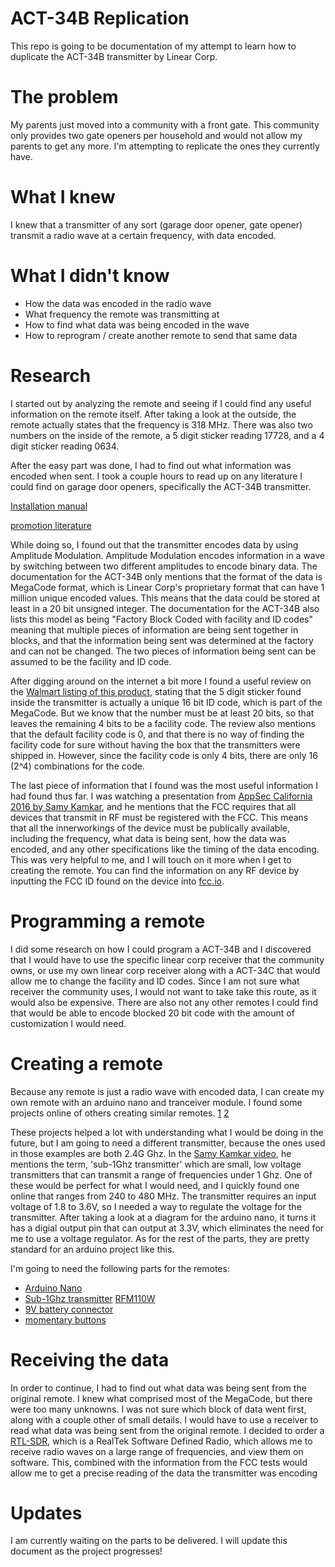 # ACT-34B Replication
This repo is going to be documentation of my attempt to learn how to duplicate the ACT-34B transmitter by Linear Corp.

# The problem
My parents just moved into a community with a front gate. This community only provides two gate openers per household and would not allow my parents to get any more. I'm attempting to replicate the ones they currently have.

# What I knew
I knew that a transmitter of any sort (garage door opener, gate opener) transmit a radio wave at a certain frequency, with data encoded.

# What I didn't know
 - How the data was encoded in the radio wave
 - What frequency the remote was transmitting at
 - How to find what data was being encoded in the wave
 - How to reprogram / create another remote to send that same data

# Research
I started out by analyzing the remote and seeing if I could find any useful information on the remote itself.
After taking a look at the outside, the remote actually states that the frequency is 318 MHz. There was also two numbers on the inside of the remote, 
a 5 digit sticker reading 17728, and a 4 digit sticker reading 0634.

After the easy part was done, I had to find out what information was encoded when sent.
I took a couple hours to read up on any literature I could find on garage door openers, specifically the ACT-34B transmitter.

[Installation manual](https://www.linearproaccess.com/wp-content/uploads/ACT-31B_ACT-34B.pdf)

[promotion literature](https://www.linearproaccess.com/wp-content/uploads/ACT_Family_Compatibility_of_TRANSPROX.pdf)

While doing so, I found out that the transmitter encodes data by using Amplitude Modulation.
Amplitude Modulation encodes information in a wave by switching between two different amplitudes to encode binary data.
The documentation for the ACT-34B only mentions that the format of the data is MegaCode format, which is Linear Corp's proprietary format that can have 1 million unique encoded values. This means that the data could be stored at least in a 20 bit unsigned integer. The documentation for the ACT-34B also lists this model as being "Factory Block Coded with facility and ID codes" meaning that multiple pieces of information are being sent together in blocks, and that the information being sent was determined at the factory and can not be changed. The two pieces of information being sent can be assumed to be the facility and ID code.

After digging around on the internet a bit more I found a useful review on the [Walmart listing of this product](https://www.walmart.com/ip/MegaCode-ACT-34B-Keyfob-Transmitter/170976222), stating that the 5 digit sticker found inside the transmitter is actually a unique 16 bit ID code, which is part of the MegaCode. But we know that the number must be at least 20 bits, so that leaves the remaining 4 bits to be a facility code. The review also mentions that the default facility code is 0, and that there is no way of finding the facility code for sure without having the box that the transmitters were shipped in. However, since the facility code is only 4 bits, there are only 16 (2^4) combinations for the code.

The last piece of information that I found was the most useful information I had found thus far. I was watching a presentation from [AppSec California 2016 by Samy Kamkar](https://www.youtube.com/watch?v=1RipwqJG50c), and he mentions that the FCC requires that all devices that transmit in RF must be registered with the FCC. This means that all the innerworkings of the device must be publically available, including the frequency, what data is being sent, how the data was encoded, and any other specifications like the timing of the data encoding. This was very helpful to me, and I will touch on it more when I get to creating the remote. You can find the information on any RF device by inputting the FCC ID found on the device into [fcc.io](https://fcc.io).

# Programming a remote
I did some research on how I could program a ACT-34B and I discovered that I would have to use the specific linear corp receiver that the community owns, or use my own linear corp receiver along with a ACT-34C that would allow me to change the facility and ID codes. Since I am not sure what receiver the community uses, I would not want to take take this route, as it would also be expensive. There are also not any other remotes I could find that would be able to encode blocked 20 bit code with the amount of customization I would need.

# Creating a remote
Because any remote is just a radio wave with encoded data, I can create my own remote with an arduino nano and tranceiver module. I found some projects online of others creating similar remotes. [1](https://www.youtube.com/watch?v=-BDCmwNssiw) [2](https://www.youtube.com/watch?v=I6TKGMbHcfo)

These projects helped a lot with understanding what I would be doing in the future, but I am going to need a different transmitter, because the ones used in those examples are both 2.4G Ghz. In the [Samy Kamkar video](https://www.youtube.com/watch?v=1RipwqJG50c), he mentions the term, 'sub-1Ghz transmitter' which are small, low voltage transmitters that can transmit a range of frequencies under 1 Ghz. One of these would be perfect for what I would need, and I quickly found one online that ranges from 240 to 480 MHz. The transmitter requires an input voltage of 1.8 to 3.6V, so I needed a way to regulate the voltage for the transmitter. After taking a look at a diagram for the arduino nano, it turns it has a digial output pin that can output at 3.3V, which eliminates the need for me to use a voltage regulator. As for the rest of the parts, they are pretty standard for an arduino project like this.

I'm going to need the following parts for the remotes:
 - [Arduino Nano](https://www.amazon.com/LAFVIN-Board-ATmega328P-Micro-Controller-Arduino/dp/B07G99NNXL/ref=sr_1_6?dchild=1&keywords=arduino+nano&qid=1608851423&sr=8-6)
 - [Sub-1Ghz transmitter](http://www.hoperf.com/modules/rf_transmitter/RFM110.html) [RFM110W](https://www.digikey.com/en/products/detail/rf-solutions/RFM110W-433S1/6564916)
 - [9V battery connector](https://www.banggood.com/5Pcs-175mm-9V-T-Type-I-Type-Battery-Buckle-Connector-Snap-Clip-Lead-Cable-p-1313739.html?utm_source=google&utm_medium=organic&utm_content=-&utm_campaign=none_pps_copy&_branch_match_id=853025810499564735&cur_warehouse=CN&ID=554248)
 - [momentary buttons](https://www.amazon.com/Gikfun-12x12x7-3-Tactile-Momentary-Arduino/dp/B01E38OS7K/ref=sr_1_6?dchild=1&keywords=tactile+buttons&qid=1608856496&sr=8-6)
 
# Receiving the data
In order to continue, I had to find out what data was being sent from the original remote. I knew what comprised most of the MegaCode, but there were too many unknowns. I was not sure which block of data went first, along with a couple other of small details. I would have to use a receiver to read what data was being sent from the original remote. I decided to order a [RTL-SDR](https://www.amazon.com/NooElec-NESDR-Smart-Bundle-R820T2-Based/dp/B01GDN1T4S/), which is a RealTek Software Defined Radio, which allows me to receive radio waves on a large range of frequencies, and view them on software. This, combined with the information from the FCC tests would allow me to get a precise reading of the data the transmitter was encoding

# Updates
I am currently waiting on the parts to be delivered. I will update this document as the project progresses!
